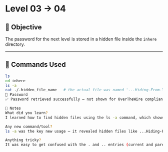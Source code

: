 # Level 03 → 04

## 🎯 Objective

The password for the next level is stored in a hidden file inside the `inhere` directory.

---

## 🧪 Commands Used

```bash
ls
cd inhere
ls -a
cat ./.hidden_file_name   # the actual file was named '...Hiding-From-You'
🔐 Password
✅ Password retrieved successfully — not shown for OverTheWire compliance.

🧠 Notes
What did you learn?
I learned how to find hidden files using the ls -a command, which shows files starting with a dot .. These are normally hidden from plain ls.

Any new command/tool?
ls -a was the key new usage — it revealed hidden files like ...Hiding-From-You.

Anything tricky?
It was easy to get confused with the . and .. entries (current and parent directories). I also learned that even files with unusual names like ...Something can be read if referenced correctly with ./filename.
